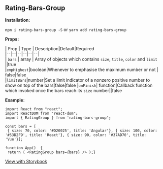
  
## Rating-Bars-Group  
  
  **Installation:**  
  
  `npm i rating-bars-group -S` or `yarn add rating-bars-group`  
  
  **Props:**  
  
| Prop | Type | Description|Default|Required  
|--|--|--|--|--|--|   
| `bars` | array | Array of objects which contains `size`, `title`, `color` and `limit` ||true    
|`empHighest`|boolean|Whenever to emphasise the maximum number or not | false|false    
|`limitBars`|number|Set a limit indicator of a nonzero positive number to show on top of the bars|false|false 
|`onFinish`| function|Callback function which invoked once the bars reach its `size` number||false
  
  **Example:**  
````  
import React from "react";  
import ReactDOM from "react-dom";  
import { RatingGroup } from 'rating-bars-group';  
  
const bars = [  
 { size: 70, color: '#D20025', title: 'Angular'}, { size: 100, color: '#53D2F9', title: 'React'}, { size: 90, color: '#37AD70', title: 'Vue'}];  
  
function App()  {  
 return ( <RatingGroup bars={bars} /> );}  
````  
  
[View with Storybook](https://determined-einstein-121cee.netlify.com/?path=/story/storybook-knobs--props)
